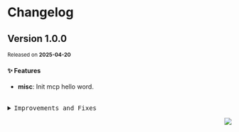 <a name="readme-top"></a>

# Changelog

## Version&nbsp;1.0.0
<sup>Released on **2025-04-20**</sup>


#### ✨ Features

- **misc**: Init mcp hello word.


<br/>



<details>
<summary><kbd>Improvements and Fixes</kbd></summary>



#### What's improved

* **misc**: Init mcp hello word ([8a8f5c9](https://github.com/lobehub/mcp-hello-world/commit/8a8f5c9))

</details>


<div align="right">

[![](https://img.shields.io/badge/-BACK_TO_TOP-151515?style=flat-square)](#readme-top)

</div>
